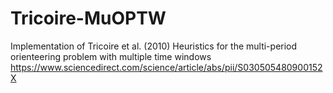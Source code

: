# Tricoire-MuOPTW
Implementation of Tricoire et al. (2010) Heuristics for the multi-period orienteering problem with multiple time windows https://www.sciencedirect.com/science/article/abs/pii/S030505480900152X
